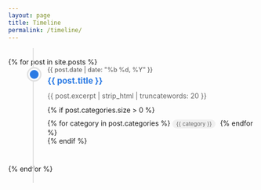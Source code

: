 ```yaml
---
layout: page
title: Timeline
permalink: /timeline/
---
```


<div class="timeline">
  {% for post in site.posts %}
    <div class="timeline-item">
      <div class="timeline-date">
        {{ post.date | date: "%b %d, %Y" }}
      </div>
      <div class="timeline-content">
        <h3><a href="{{ post.url }}">{{ post.title }}</a></h3>
        <div class="timeline-excerpt">
          {{ post.excerpt | strip_html | truncatewords: 20 }}
        </div>
        {% if post.categories.size > 0 %}
          <div class="timeline-categories">
            {% for category in post.categories %}
              <span class="category-tag">{{ category }}</span>
            {% endfor %}
          </div>
        {% endif %}
      </div>
    </div>
  {% endfor %}
</div>

<style>
.timeline {
  position: relative;
  max-width: 800px;
  margin: 0 auto;
  padding: 20px 0;
}

.timeline::before {
  content: '';
  position: absolute;
  left: 50px;
  top: 0;
  bottom: 0;
  width: 2px;
  background: #e1e1e1;
}

.timeline-item {
  position: relative;
  margin-bottom: 40px;
  padding-left: 80px;
}

.timeline-item::before {
  content: '';
  position: absolute;
  left: 41px;
  top: 5px;
  width: 18px;
  height: 18px;
  background: #2a7ae4;
  border-radius: 50%;
  border: 3px solid #fff;
  box-shadow: 0 0 0 3px #e1e1e1;
}

.timeline-date {
  font-size: 0.9em;
  color: #666;
  font-weight: 500;
  margin-bottom: 5px;
}

.timeline-content h3 {
  margin: 0 0 10px 0;
  font-size: 1.2em;
}

.timeline-content h3 a {
  text-decoration: none;
  color: #2a7ae4;
}

.timeline-content h3 a:hover {
  text-decoration: underline;
}

.timeline-excerpt {
  color: #666;
  line-height: 1.5;
  margin-bottom: 10px;
}

.timeline-categories {
  margin-top: 10px;
}

.category-tag {
  display: inline-block;
  background: #f0f0f0;
  padding: 2px 8px;
  border-radius: 12px;
  font-size: 0.8em;
  margin-right: 5px;
  color: #666;
}

@media (max-width: 600px) {
  .timeline::before {
    left: 20px;
  }
  
  .timeline-item {
    padding-left: 50px;
  }
  
  .timeline-item::before {
    left: 11px;
  }
}
</style>

